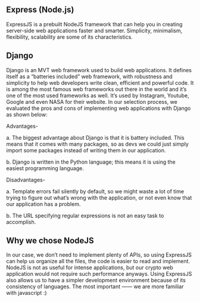 ## Express (Node.js)
ExpressJS is a prebuilt NodeJS framework that can help you in creating server-side web applications faster and smarter. Simplicity, minimalism, flexibility, scalability are some of its characteristics. 


## Django

Django is an MVT web framework used to build web applications. It defines itself as a “batteries included” web framework, with robustness and simplicity to help web developers write clean, efficient and powerful code. It is among the most famous web frameworks out there in the world and it’s one of the most used frameworks as well. It’s used by Instagram, Youtube, Google and even NASA for their website. In our selection process, we evaluated the pros and cons of implementing web applications with Django as shown below:

Advantages- 

a. The biggest advantage about Django is that it is battery included. This means that it comes with many packages, so as devs we could just simply import some packages instead of writing them in our application.	

b. Django is written in the Python language; this means it is using the easiest programming language. 

Disadvantages-

a. Template errors fail silently by default, so we might waste a lot of time trying to figure out what’s wrong with the application, or not even know that our application has a problem.

b. The URL specifying regular expressions is not an easy task to accomplish.

## Why we chose NodeJS

In our case, we don’t need to implement plenty of APIs, so using ExpressJS can help us organize all the files, the code is easier to read and implement. NodeJS is not as useful for intense applications, but our crypto web application would not require such performance anyways. Using ExpressJS also allows us to have a simpler development environment because of its consistency of languages. The most important —— we are more familiar with javascript :)	
